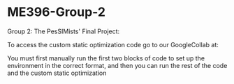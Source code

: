 # ME396-Group-2
Group 2: The PesSIMists' Final Project:

To access the custom static optimization code go to our GoogleCollab at:

You must first manually run the first two blocks of code to set up the environment in the correct format, and then you can run the rest of the code and the custom static optimization
